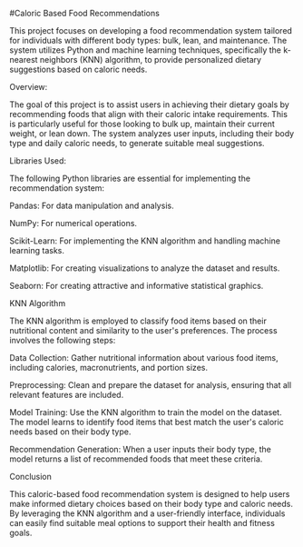 #Caloric Based Food Recommendations

This project focuses on developing a food recommendation system tailored for individuals with different body types: bulk, lean, and maintenance. The system utilizes Python and machine learning techniques, specifically the k-nearest neighbors (KNN) algorithm, to provide personalized dietary suggestions based on caloric needs.

Overview:

The goal of this project is to assist users in achieving their dietary goals by recommending foods that align with their caloric intake requirements. This is particularly useful for those looking to bulk up, maintain their current weight, or lean down. The system analyzes user inputs, including their body type and daily caloric needs, to generate suitable meal suggestions.

Libraries Used:

The following Python libraries are essential for implementing the recommendation system:

Pandas: For data manipulation and analysis.

NumPy: For numerical operations.

Scikit-Learn: For implementing the KNN algorithm and handling machine learning tasks.

Matplotlib: For creating visualizations to analyze the dataset and results.

Seaborn: For creating attractive and informative statistical graphics.

KNN Algorithm

The KNN algorithm is employed to classify food items based on their nutritional content and similarity to the user's preferences. The process involves the following steps:

Data Collection: Gather nutritional information about various food items, including calories, macronutrients, and portion sizes.

Preprocessing: Clean and prepare the dataset for analysis, ensuring that all relevant features are included.

Model Training: Use the KNN algorithm to train the model on the dataset. The model learns to identify food items that best match the user's caloric needs based on their body type.

Recommendation Generation: When a user inputs their body type, the model returns a list of recommended foods that meet these criteria.


Conclusion

This caloric-based food recommendation system is designed to help users make informed dietary choices based on their body type and caloric needs. By leveraging the KNN algorithm and a user-friendly interface, individuals can easily find suitable meal options to support their health and fitness goals.
